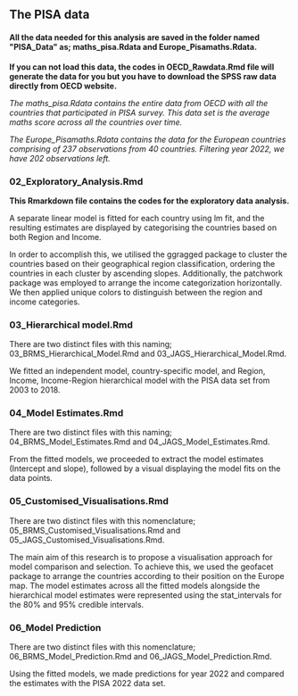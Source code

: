## The PISA data
#### All the data needed for this analysis are saved in the folder named "PISA_Data" as; maths_pisa.Rdata and Europe_Pisamaths.Rdata.

**If you can not load this data, the codes in OECD_Rawdata.Rmd file will generate the data for you but you have to download the SPSS raw data directly from OECD website.**

*The maths_pisa.Rdata contains the entire data from OECD with all the countries that participated in PISA survey. This data set is the average maths score across all the countries over time.*

*The Europe_Pisamaths.Rdata contains the data for the European countries comprising of 237 observations from 40 countries. Filtering year 2022, we have 202 observations left.*

### 02_Exploratory_Analysis.Rmd

**This Rmarkdown file contains the codes for the exploratory data analysis.**

A separate linear model is fitted for each country using lm fit, and the resulting estimates are displayed by categorising the countries based on both Region and Income.

In order to accomplish this, we utilised the ggragged package to cluster the countries based on their geographical region classification, ordering the countries in each cluster by ascending slopes. Additionally, the patchwork package was employed to arrange the income categorization horizontally. We then applied unique colors to distinguish between the region and income categories.

### 03_Hierarchical model.Rmd
There are two distinct files with this naming; 03_BRMS_Hierarchical_Model.Rmd and 03_JAGS_Hierarchical_Model.Rmd.

We fitted an independent model, country-specific model, and Region, Income, Income-Region hierarchical model with the PISA data set from 2003 to 2018.

### 04_Model Estimates.Rmd
There are two distinct files with this naming; 04_BRMS_Model_Estimates.Rmd and 04_JAGS_Model_Estimates.Rmd.

From the fitted models, we proceeded to extract the model estimates (Intercept and slope), followed by a visual displaying the model fits on the data points.

### 05_Customised_Visualisations.Rmd
There are two distinct files with this nomenclature; 05_BRMS_Customised_Visualisations.Rmd and 05_JAGS_Customised_Visualisations.Rmd.

The main aim of this research is to propose a visualisation approach for model comparison and selection. To achieve this, we used the geofacet package to arrange the countries according to their position on the Europe map. The model estimates across all the fitted models alongside the hierarchical model estimates were represented using the stat_intervals for the 80% and 95% credible intervals.

### 06_Model Prediction
There are two distinct files with this nomenclature; 06_BRMS_Model_Prediction.Rmd and 06_JAGS_Model_Prediction.Rmd.

Using the fitted models, we made predictions for year 2022 and compared the estimates with the PISA 2022 data set.


